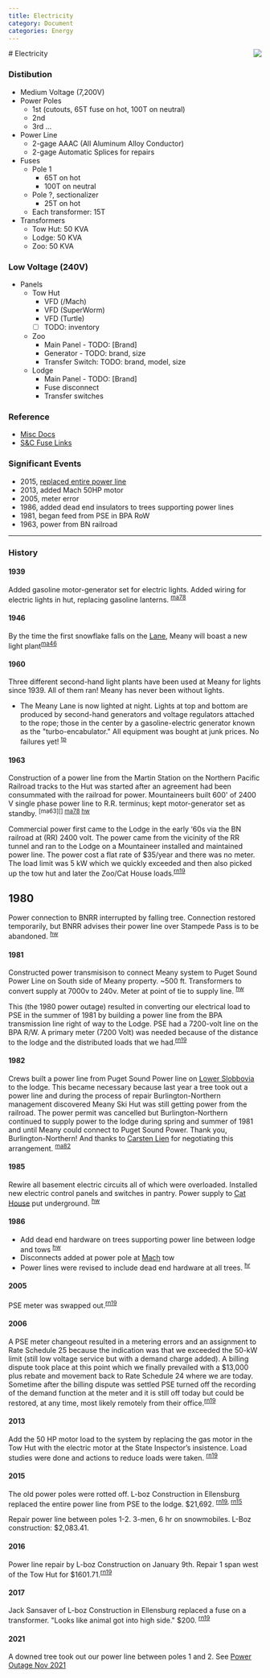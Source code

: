 ```yaml
---
title: Electricity
category: Document
categories: Energy
---
```

<img src="/img/2021-Electric-Distribution.png" align="right">
# Electricity

### Distibution

- Medium Voltage (7,200V)
- Power Poles
    - 1st (cutouts, 65T fuse on hot, 100T on neutral)
    - 2nd
    - 3rd ...
- Power Line
    - 2-gage AAAC (All Aluminum Alloy Conductor)
    - 2-gage Automatic Splices for repairs
- Fuses
    - Pole 1
        - 65T on hot
        - 100T on neutral
    - Pole ?, sectionalizer
        - 25T on hot
    - Each transformer: 15T
- Transformers
    - Tow Hut: 50 KVA
    - Lodge: 50 KVA
    - Zoo: 50 KVA

### Low Voltage (240V)

- Panels
    - Tow Hut
        - VFD (/Mach)
        - VFD (SuperWorm)
        - VFD (Turtle)
        - [ ] TODO: inventory
    - Zoo
        - Main Panel - TODO: [Brand]
        - Generator - TODO: brand, size
        - Transfer Switch: TODO: brand, model, size
    - Lodge
        - Main Panel - TODO: [Brand]
        - Fuse disconnect
        - Transfer switches

### Reference
- [Misc Docs](https://github.com/MeanyLodge/meanylodge.github.com/blob/master/reference/2021-12-08-Power-Line.pdf)
- [S&C Fuse Links](https://github.com/MeanyLodge/meanylodge.github.com/blob/master/reference/2021-Fuse-Links.pdf)

### Significant Events

- 2015, [replaced entire power line](https://github.com/MeanyLodge/meanylodge.github.com/blob/master/reference/2015-Power-Line-Replacement.pdf)
- 2013, added Mach 50HP motor
- 2005, meter error
- 1986, added dead end insulators to trees supporting power lines
- 1981, began feed from PSE in BPA RoW
- 1963, power from BN railroad


---

### History

#### 1939

Added gasoline motor-generator set for electric lights. Added wiring for electric lights in hut, replacing gasoline lanterns. <sup>[ma78][]</sup>

#### 1946

By the time the first snowflake falls on the [Lane](/Run/Lane), Meany will boast a new light plant<sup>[ma46][]</sup>

#### 1960

Three different second-hand light plants have been used at Meany for lights since 1939. All of them ran! Meany has never been without lights.
- The Meany Lane is now lighted at night. Lights at top and bottom are produced by second-hand generators and voltage regulators attached to the rope; those in the center by a gasoline-electric generator known as the "turbo-encabulator." All equipment was bought at junk prices. No failures yet! <sup>[tp][]</sup>

#### 1963

Construction of a power line from the Martin Station on the Northern Pacific Railroad tracks to the Hut was started after an agreement had been consummated with the railroad for power. Mountaineers built 600' of 2400 V single phase power line to R.R. terminus; kept motor-generator set as standby. <sup>[ma63][] [ma78][] [hw][]</sup>

Commercial power first came to the Lodge in the early ‘60s via the BN railroad at (RR) 2400 volt.  The power came from the vicinity of the RR tunnel and ran to the Lodge on a Mountaineer installed and maintained power line. The power cost a flat rate of $35/year and there was no meter. The load limit was 5 kW which we quickly exceeded and then also picked up the tow hut and later the Zoo/Cat House loads.<sup>[rn19][]</sup>

## 1980

Power connection to BNRR interrupted by falling tree. Connection restored temporarily, but BNRR advises their power line over Stampede Pass is to be abandoned. <sup>[hw][]</sup>

#### 1981

Constructed power transmisison to connect Meany system to Puget Sound Power Line on South side of Meany property. \~500 ft. Transformers to convert supply at 7000v to 240v. Meter at point of tie to supply line. <sup>[hw][]</sup>

This (the 1980 power outage) resulted in converting our electrical load to PSE in the summer of 1981 by building a power line from the BPA transmission line right of way to the Lodge. PSE had a 7200-volt line on the BPA R/W. A primary meter (7200 Volt) was needed because of the distance to the lodge and the distributed loads that we had.<sup>[rn19][]</sup>

#### 1982

Crews built a power line from Puget Sound Power line on [Lower Slobbovia](/Run/Lower-Slobbovia) to the lodge. This became necessary because last year a tree took out a power line and during the process of repair Burlington-Northern management discovered Meany Ski Hut was still getting power from the railroad. The power permit was cancelled but Burlington-Northern continued to supply power to the lodge during spring and summer of 1981 and until Meany could connect to Puget Sound Power. Thank you, Burlington-Northern! And thanks to [Carsten Lien](/Person/Carsten-Lien) for negotiating this arrangement. <sup>[ma82][]</sup>

#### 1985

Rewire all basement electric circuits all of which were overloaded. Installed new electric control panels and switches in pantry. Power supply to [Cat House](/Building/Cat-House) put underground. <sup>[hw][]</sup>

#### 1986

- Add dead end hardware on trees supporting power line between lodge and tows <sup>[hw][]</sup>
- Disconnects added at power pole at [Mach](/Mach) tow
- Power lines were revised to include dead end hardware at all trees. <sup>[hr][]</sup>


#### 2005

PSE meter was swapped out.<sup>[rn19][]</sup>


#### 2006

A PSE meter changeout resulted in a metering errors and an assignment to Rate Schedule 25 because the indication was that we exceeded the 50-kW limit (still low voltage service but with a demand charge added). A billing dispute took place at this point which we finally prevailed with a $13,000 plus rebate and movement back to Rate Schedule 24 where we are today.  Sometime after the billing dispute was settled PSE turned off the recording of the demand function at the meter and it is still off today but could be restored, at any time, most likely remotely from their office.<sup>[rn19][]</sup>


#### 2013

Add the 50 HP motor load to the system by replacing the gas motor in the Tow Hut with the electric motor at the State Inspector’s insistence.  Load studies were done and actions to reduce loads were taken. <sup>[rn19][]</sup>


#### 2015

The old power poles were rotted off. L-boz Construction in Ellensburg replaced the entire power line from PSE to the lodge. $21,692. <sup>[rn19][], [rn15][] </sup>

Repair power line between poles 1-2. 3-men, 6 hr on snowmobiles. L-Boz
construction: $2,083.41.


#### 2016

Power line repair by L-boz Construction on January 9th. Repair 1 span west of the Tow Hut for $1601.71.<sup>[rn19][]</sup>


#### 2017

Jack Sansaver of L-boz Construction in Ellensburg replaced a fuse on a transformer. "Looks like animal got into high side." $200. <sup>[rn19][]</sup>


#### 2021

A downed tree took out our power line between poles 1 and 2. See [Power Outage Nov 2021](https://github.com/MeanyLodge/Committee/issues/18)



[hr]: /History/Reports "Meany History Reports, by Idona Kellogg"
[hw]: /History/Walt "Meany History, by Walt Little"
[ma46]: /Mountaineer-Annual#1946
[ma78]: /Mountaineer-Annual#1978
[ma82]: /Mountaineer-Annual#1982
[rn15]: https://github.com/MeanyLodge/meanylodge.github.com/blob/master/reference/2015-Power-Line-Replacement.pdf
[rn19]: /Person/Ray-Nelson/Electrical-Power-System
[tp]: /Machine/Tomcat/Petition
